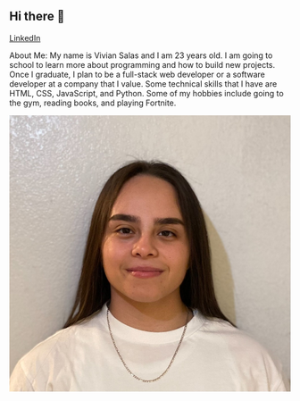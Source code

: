 ## Hi there 👋
[LinkedIn](https://www.linkedin.com/in/vivian-salas-745088300/)

About Me:
My name is Vivian Salas and I am 23 years old. I am going to school to learn more about programming and how to build new projects. Once I graduate, I plan to be a full-stack web developer or a software developer at a company that I value. Some technical skills that I have are HTML, CSS, JavaScript, and Python. Some of my hobbies include going to the gym, reading books, and playing Fortnite.

![Picture of me](https://github.com/vsalas6/vsalas6/blob/main/pictureofme.jpeg?raw=true)

<!--
**vsalas6/vsalas6** is a ✨ _special_ ✨ repository because its `README.md` (this file) appears on your GitHub profile.

Here are some ideas to get you started:

- 🔭 I’m currently working on ...
- 🌱 I’m currently learning ...
- 👯 I’m looking to collaborate on ...
- 🤔 I’m looking for help with ...
- 💬 Ask me about ...
- 📫 How to reach me: ...
- 😄 Pronouns: ...
- ⚡ Fun fact: ...
-->
